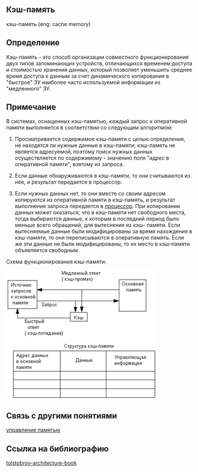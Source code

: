 ## Кэш-память
кэш-память (eng: cache memory) 

## Определение
Кэш-память - это способ организации совместного функционирования двух типов запоминающих устройств, отличающихся временем доступа и стоимостью хранения данных, который позволяет уменьшить среднее время доступа к данным за счет динамического копирования в "быстрое" ЗУ наиболее часто используемой информации из "медленного" ЗУ.


## Примечание

В системах, оснащенных кэш-памятью, каждый запрос к оперативной памяти
выполняется в соответствии со следующим алгоритмом:

1. Просматривается содержимое кэш-памяти с целью определения, не находятся ли нужные данные в кэш-памяти; кэш-память не является адресуемой, поэтому поиск нужных данных осуществляется по содержимому - значению поля "адрес в оперативной памяти", взятому из запроса.

2. Если данные обнаруживаются в кэш-памяти, то они считываются из нее, и
результат передается в процессор.

3. Если нужных данных нет, то они вместе со своим адресом копируются из
оперативной памяти в кэш-память, и результат выполнения запроса
передается в [процессор](processor.md). При копировании данных может оказаться, что в
кэш-памяти нет свободного места, тогда выбираются данные, к которым в
последний период было меньше всего обращений, для вытеснения из кэш-
памяти. Если вытесняемые данные были модифицированы за время
нахождения в кэш-памяти, то они переписываются в оперативную память.
Если же эти данные не были модифицированы, то их место в кэш-памяти
объявляется свободным.

Схема функционирования кэш-памяти:

![cache memory](../images/cache%20memory.png)

## Связь с другими понятиями
[управление памятью](memory%20management.md)
## Cсылка на библиографию
[tolstobrov-architecture-book](../bibliography/tolstobrov-architecture-book.md)


